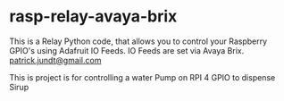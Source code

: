 # rasp-relay-avaya-brix
This is a Relay Python code, that allows you to control your Raspberry GPIO's using Adafruit IO Feeds. IO Feeds are set via Avaya Brix.
patrick.jundt@gmail.com

This is project is for controlling a water Pump on RPI 4 GPIO to dispense Sirup

